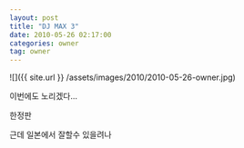 ```yaml
---
layout: post
title: "DJ MAX 3"
date: 2010-05-26 02:17:00
categories: owner
tag: owner
---
```


![]({{ site.url }} /assets/images/2010/2010-05-26-owner.jpg)

이번에도 노리겠다...

한정판

근데 일본에서 잘할수 있을려나